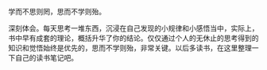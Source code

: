 学而不思则罔，思而不学则殆。

深刻体会。每天思考一堆东西，沉浸在自己发现的小规律和小感悟当中，实际上，书中早有成套的理论，概括升华了你的结论。仅仅通过个人的无休止的思考得到的知识和觉悟始终是优先的，思而不学则殆，非常关键。以后多读书，在这里整理一下自己的读书笔记吧。